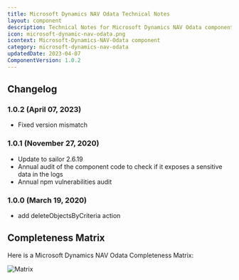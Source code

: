 ```yaml
---
title: Microsoft Dynamics NAV Odata Technical Notes
layout: component
description: Technical Notes for Microsoft Dynamics NAV Odata component
icon: microsoft-dynamic-nav-odata.png
icontext: Microsoft-Dynamics-NAV-Odata component
category: microsoft-dynamics-nav-odata
updatedDate: 2023-04-07
ComponentVersion: 1.0.2
---
```


## Changelog

### 1.0.2 (April 07, 2023)

* Fixed version mismatch

### 1.0.1 (November 27, 2020)

* Update to sailor 2.6.19
* Annual audit of the component code to check if it exposes a sensitive data in the logs
* Annual npm vulnerabilities audit

### 1.0.0 (March 19, 2020)

* add deleteObjectsByCriteria action

## Completeness Matrix

Here is a Microsoft Dynamics NAV Odata Completeness Matrix:

![Matrix](https://user-images.githubusercontent.com/13310949/76955043-20e27680-691a-11ea-9139-63bc6cdb5885.png)

